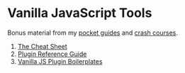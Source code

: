 # Vanilla JavaScript Tools

Bonus material from my [pocket guides](https://gomakethings.com/guides/) and [crash courses](https://gomakethings.com/courses/).

1. [The Cheat Sheet](https://github.com/cferdinandi/vanilla-javascript-cheat-sheet/blob/master/cheat-sheet.md)
2. [Plugin Reference Guide](https://github.com/cferdinandi/vanilla-javascript-cheat-sheet/blob/master/vanilla-js-plugins.md)
3. [Vanilla JS Plugin Boilerplates](https://github.com/cferdinandi/vanilla-javascript-cheat-sheet/tree/master/boilerplates)